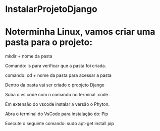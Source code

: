 # InstalarProjetoDjango

# Noterminha Linux, vamos criar uma pasta para o projeto:

mkdir + nome da pasta

Comando: ls para verificar que a pasta foi criada.

comando: cd + nome da pasta para acessar a pasta

Dentro da pasta vai ser criado o proojeto Django

Suba o vs code com o comando no terminal: code .

Em extensão do vscode  instalar a versão o Phyton.

Abra o terminal do VsCode  para instalação do: Pip

Execute o seguinte comando: sudo apt-get install pip


